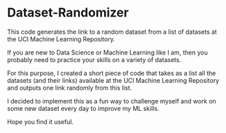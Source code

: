 # Dataset-Randomizer
This code generates the link to a random dataset from a list of datasets at the UCI Machine Learning Repository.

If you are new to Data Science or Machine Learning like I am, then you probably need to practice your skills
on a variety of datasets.

For this purpose, I created a short piece of code that takes as a list all the datasets (and their links) available at the
UCI Machine Learning Repository and outputs one link randomly from this list.

I decided to implement this as a fun way to challenge myself and work on some new dataset every day to improve my ML skills.

Hope you find it useful.



